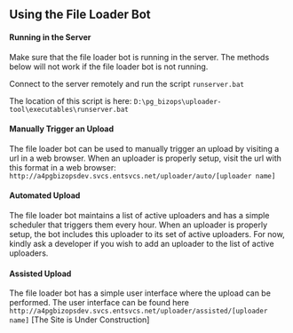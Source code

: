 ## Using the File Loader Bot

#### Running in the Server
Make sure that the file loader bot is running in the server. The methods below will not work if the file loader bot is not running.

Connect to the server remotely and run the script ```runserver.bat```

The location of this script is here: ```D:\pg_bizops\uploader-tool\executables\runserver.bat```

#### Manually Trigger an Upload
The file loader bot can be used to manually trigger an upload by visiting a url in a web browser.
When an uploader is properly setup, visit the url with this format in a web browser: ```http://a4pgbizopsdev.svcs.entsvcs.net/uploader/auto/[uploader name]```

#### Automated Upload
The file loader bot maintains a list of active uploaders and has a simple scheduler that triggers them every hour. When an uploader is properly setup, the bot includes this uploader to its set of active uploaders. For now, kindly ask a developer if you wish to add an uploader to the list of active uploaders.

#### Assisted Upload
The file loader bot has a simple user interface where the upload can be performed.
The user interface can be found here ```http://a4pgbizopsdev.svcs.entsvcs.net/uploader/assisted/[uploader name]``` [The Site is Under Construction]
